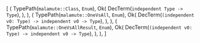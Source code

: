 [
    (
        TypePath(`malamute::Class`, `Enum`),
        Ok(
            DecTerm(`independent Type -> Type`),
        ),
    ),
    (
        TypePath(`malamute::OneVsAll`, `Enum`),
        Ok(
            DecTerm(`(independent v0: Type) -> independent v0 -> Type`),
        ),
    ),
    (
        TypePath(`malamute::OneVsAllResult`, `Enum`),
        Ok(
            DecTerm(`(independent v0: Type) -> independent v0 -> Type`),
        ),
    ),
]